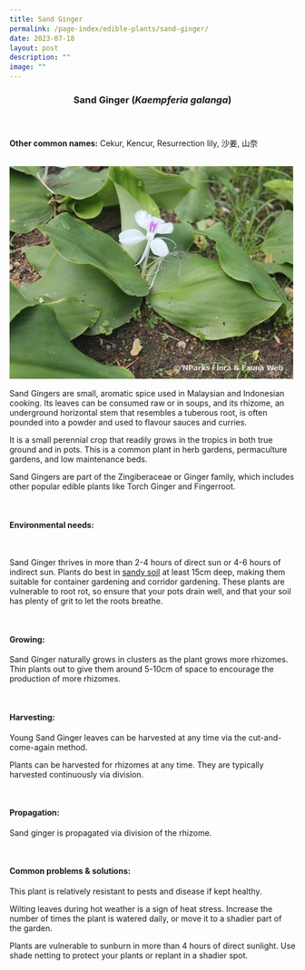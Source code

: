 ```yaml
---
title: Sand Ginger
permalink: /page-index/edible-plants/sand-ginger/
date: 2023-07-18
layout: post
description: ""
image: ""
---
```

<header> 
<h3>Sand Ginger (<em>Kaempferia galanga</em>)</h3> 
</header> 
 
<section> 
<p><strong>Other common names:</strong> Cekur, Kencur, Resurrection lily, 沙姜, 山奈</p> 
<br> 
</section> 
 
<section> 
	<img title="Photo by Flora and Fauna Web." src="/images/Plants/sandginger_ffw.jfif"> 
  <p> Sand Gingers are small, aromatic spice used in Malaysian and Indonesian cooking. Its leaves can be consumed raw or in soups, and its rhizome, an underground horizontal stem that resembles a tuberous root, is often pounded into a powder and used to flavour sauces and curries.</p>
<p>It is a small perennial crop that readily grows in the tropics in both true ground and in pots. This is a common plant in herb gardens, permaculture gardens, and low maintenance beds.</p>
<p>Sand Gingers are part of the Zingiberaceae or Ginger family, which includes other popular edible plants like Torch Ginger and Fingerroot.</p>
 <br> 
</section> 
 
<section> 
  <h4>Environmental needs:</h4> 
  <img src="">
    	<p> Sand Ginger thrives in more than 2-4 hours of direct sun or 4-6 hours of indirect sun. Plants do best in <a href="https://staging.dmhtu0pi4p9u7.amplifyapp.com/page-index/horticulture-techniques/soil/">sandy soil</a> at least 15cm deep, making them suitable for container gardening and corridor gardening. These plants are vulnerable to root rot, so ensure that your pots drain well, and that your soil has plenty of grit to let the roots breathe.</p> 
<br> 
</section> 

 
<section> 
  <h4>Growing:</h4> 
<p>Sand Ginger naturally grows in clusters as the plant grows more rhizomes. Thin plants out to give them around 5-10cm of space to encourage the production of more rhizomes.</p> 
<br> 
</section> 
 
<section> 
  <h4>Harvesting:</h4> 
<p>Young Sand Ginger leaves can be harvested at any time via the cut-and-come-again method.</p>
<p>Plants can be harvested for rhizomes at any time. They are typically harvested continuously via division.</p> 
<br> 
</section> 
 
<section> 
  <h4>Propagation:</h4> 
<p>Sand ginger is propagated via division of the rhizome.</p> 
<br> 
</section> 
 
<section> 
  <h4>Common problems &amp; solutions:</h4> 
  <p>This plant is relatively resistant to pests and disease if kept healthy.</p>
<p>Wilting leaves during hot weather is a sign of heat stress. Increase the number of times the plant is watered daily, or move it to a shadier part of the garden.</p>
<p>Plants are vulnerable to sunburn in more than 4 hours of direct sunlight. Use shade netting to protect your plants or replant in a shadier spot.</p>
<br> 
</section>